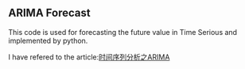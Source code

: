 ## ARIMA Forecast
This code is used for forecasting the future value in Time Serious and implemented by python.

I have refered to the article:[时间序列分析之ARIMA](https://www.analyticsvidhya.com/blog/2016/02/time-series-forecasting-codes-python/)